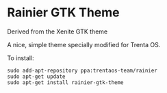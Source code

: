 Rainier GTK Theme
===========

Derived from the Xenite GTK theme

A nice, simple theme specially modified for Trenta OS.

To install:

    sudo add-apt-repository ppa:trentaos-team/rainier
    sudo apt-get update
    sudo apt-get install rainier-gtk-theme
